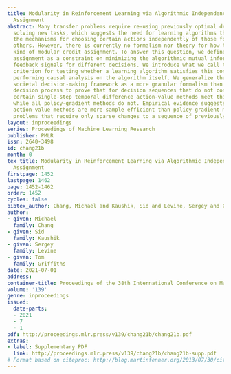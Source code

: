 ```yaml
---
title: Modularity in Reinforcement Learning via Algorithmic Independence in Credit
  Assignment
abstract: Many transfer problems require re-using previously optimal decisions for
  solving new tasks, which suggests the need for learning algorithms that can modify
  the mechanisms for choosing certain actions independently of those for choosing
  others. However, there is currently no formalism nor theory for how to achieve this
  kind of modular credit assignment. To answer this question, we define modular credit
  assignment as a constraint on minimizing the algorithmic mutual information among
  feedback signals for different decisions. We introduce what we call the modularity
  criterion for testing whether a learning algorithm satisfies this constraint by
  performing causal analysis on the algorithm itself. We generalize the recently proposed
  societal decision-making framework as a more granular formalism than the Markov
  decision process to prove that for decision sequences that do not contain cycles,
  certain single-step temporal difference action-value methods meet this criterion
  while all policy-gradient methods do not. Empirical evidence suggests that such
  action-value methods are more sample efficient than policy-gradient methods on transfer
  problems that require only sparse changes to a sequence of previously optimal decisions.
layout: inproceedings
series: Proceedings of Machine Learning Research
publisher: PMLR
issn: 2640-3498
id: chang21b
month: 0
tex_title: Modularity in Reinforcement Learning via Algorithmic Independence in Credit
  Assignment
firstpage: 1452
lastpage: 1462
page: 1452-1462
order: 1452
cycles: false
bibtex_author: Chang, Michael and Kaushik, Sid and Levine, Sergey and Griffiths, Tom
author:
- given: Michael
  family: Chang
- given: Sid
  family: Kaushik
- given: Sergey
  family: Levine
- given: Tom
  family: Griffiths
date: 2021-07-01
address:
container-title: Proceedings of the 38th International Conference on Machine Learning
volume: '139'
genre: inproceedings
issued:
  date-parts:
  - 2021
  - 7
  - 1
pdf: http://proceedings.mlr.press/v139/chang21b/chang21b.pdf
extras:
- label: Supplementary PDF
  link: http://proceedings.mlr.press/v139/chang21b/chang21b-supp.pdf
# Format based on citeproc: http://blog.martinfenner.org/2013/07/30/citeproc-yaml-for-bibliographies/
---
```

